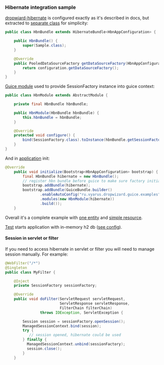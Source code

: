 ### Hibernate integration sample

[dropwiard-hibernate](http://www.dropwizard.io/1.0.0/docs/manual/hibernate.html) is configured exactly as
 it's described in docs, but extracted to [separate class](src/main/java/ru/vyarus/dropwizard/guice/examples/hbn/HbnBundle.java) for simplicity:
 
 ```java
 public class HbnBundle extends HibernateBundle<HbnAppConfiguration> {
 
     public HbnBundle() {
         super(Sample.class);
     }
 
     @Override
     public PooledDataSourceFactory getDataSourceFactory(HbnAppConfiguration configuration) {
         return configuration.getDataSourceFactory();
     }
 }
 ```
 
 [Guice module](src/main/java/ru/vyarus/dropwizard/guice/examples/hbn/HbnModule.java) 
 used to provide SessionFactory instance into guice context:
 
 ```java
 public class HbnModule extends AbstractModule {
 
     private final HbnBundle hbnBundle;
 
     public HbnModule(HbnBundle hbnBundle) {
         this.hbnBundle = hbnBundle;
     }
 
     @Override
     protected void configure() {
         bind(SessionFactory.class).toInstance(hbnBundle.getSessionFactory());
     }
 }
 ```
 
 And in [application](src/main/java/ru/vyarus/dropwizard/guice/examples/HbnApplication.java) init:
 
 ```java
 @Override
     public void initialize(Bootstrap<HbnAppConfiguration> bootstrap) {
         final HbnBundle hibernate = new HbnBundle();
         // register hbn bundle before guice to make sure factory initialized before guice context start
         bootstrap.addBundle(hibernate);
         bootstrap.addBundle(GuiceBundle.builder()
                 .enableAutoConfig("ru.vyarus.dropwizard.guice.examples")
                 .modules(new HbnModule(hibernate))
                 .build());
     }
 ```

Overall it's a complete example with [one entity](src/main/java/ru/vyarus/dropwizard/guice/examples/model/Sample.java)
and [simple resource](src/main/java/ru/vyarus/dropwizard/guice/examples/rest/SampleResource.java).

[Test](src/test/groovy/ru/vyarus/dropwizard/guice/examples/HbnResourceTest.groovy) starts application
with in-memory h2 db ([see config](src/test/resources/config.yml)).

#### Session in servlet or filter

If you need to access hibernate in servlet or filter you will need to manage session manually.
For example:

```java                
@WebFilter("/*")
@Singleton
public class MyFilter {

    @Inject
    private SessionFactory sessionFactory;

    @Override
    public void doFilter(ServletRequest servletRequest, 
                         ServletResponse servletResponse,
                         FilterChain filterChain) 
                throws IOException, ServletException {

        Session session = sessionFactory.openSession();
        ManagedSessionContext.bind(session);
        try {
           // session opened, hibernate could be used
        } finally {
          ManagedSessionContext.unbind(sessionFactory); 
          session.close();
        }
    }
``` 